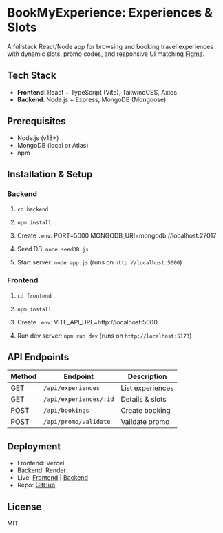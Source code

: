 # BookMyExperience: Experiences & Slots

A fullstack React/Node app for browsing and booking travel experiences with dynamic slots, promo codes, and responsive UI matching [Figma](https://www.figma.com/design/8X6E1Ev8YdtZ3erV0Iifvb/HD-booking?node-id=0-1&p=f&t=K4scwnxfIHmfbb2a-0).

## Tech Stack
- **Frontend**: React + TypeScript (Vite), TailwindCSS, Axios
- **Backend**: Node.js + Express, MongoDB (Mongoose)

## Prerequisites
- Node.js (v18+)
- MongoDB (local or Atlas)
- npm

## Installation & Setup

### Backend
1. `cd backend`
2. `npm install`
3. Create `.env`:
PORT=5000
MONGODB_URI=mongodb://localhost:27017

4. Seed DB: `node seedDB.js`
5. Start server: `node app.js` (runs on `http://localhost:5000`)

### Frontend
1. `cd frontend`
2. `npm install`
3. Create `.env`:
VITE_API_URL=http://localhost:5000

4. Run dev server: `npm run dev` (runs on `http://localhost:5173`)

## API Endpoints
| Method | Endpoint | Description |
|--------|----------|-------------|
| GET    | `/api/experiences` | List experiences |
| GET    | `/api/experiences/:id` | Details & slots |
| POST   | `/api/bookings` | Create booking |
| POST   | `/api/promo/validate` | Validate promo |

## Deployment
- Frontend: Vercel
- Backend: Render
- Live: [Frontend](https://book-my-experience-vtu8.vercel.app/) | [Backend](https://book-my-experience.vercel.app/)
- Repo: [GitHub](https://github.com/ts-31/BookMyExperience)

## License
MIT